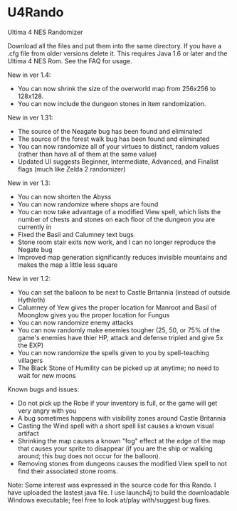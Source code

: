# U4Rando
Ultima 4 NES Randomizer

Download all the files and put them into the same directory.  If you have a .cfg file from older versions delete it.  This requires Java 1.6 or later and the Ultima 4 NES Rom.
See the FAQ for usage.

New in ver 1.4:
  - You can now shrink the size of the overworld map from 256x256 to 128x128.
  - You can now include the dungeon stones in item randomization.

New in ver 1.31:
- The source of the Neagate bug has been found and eliminated
- The source of the forest walk bug has been found and eliminated
- You can now randomize all of your virtues to distinct, random values (rather than have all of them at the same value)
- Updated UI suggests Beginner, Intermediate, Advanced, and Finalist flags (much like Zelda 2 randomizer)

New in ver 1.3:
- You can now shorten the Abyss
- You can now randomize where shops are found
- You can now take advantage of a modified View spell, which lists the number of chests and stones on each floor of the dungeon you are currently in
- Fixed the Basil and Calumney text bugs
- Stone room stair exits now work, and I can no longer reproduce the Negate bug
- Improved map generation significantly reduces invisible mountains and makes the map a little less square

New in ver 1.2:
- You can set the balloon to be next to Castle Britannia (instead of outside Hythloth)
- Calumney of Yew gives the proper location for Manroot and Basil of Moonglow gives you the proper location for Fungus
- You can now randomize enemy attacks
- You can now randomly make enemies tougher (25, 50, or 75% of the game's enemies have thier HP, attack and defense tripled and give 5x the EXP)
- You can now randomize the spells given to you by spell-teaching villagers
- The Black Stone of Humility can be picked up at anytime; no need to wait for new moons

Known bugs and issues:
- Do not pick up the Robe if your inventory is full, or the game will get very angry with you
- A bug sometimes happens with visibility zones around Castle Britannia
- Casting the Wind spell with a short spell list causes a known visual artifact
- Shrinking the map causes a known "fog" effect at the edge of the map that causes your sprite to disappear (if you are the ship or walking around; this bug does not occur for the balloon).
- Removing stones from dungeons causes the modified View spell to not find their associated stone rooms.

Note: Some interest was expressed in the source code for this Rando.  I have uploaded the lastest java file.  I use launch4j to build the downloadable Windows executable; feel free to look at/play with/suggest bug fixes.
